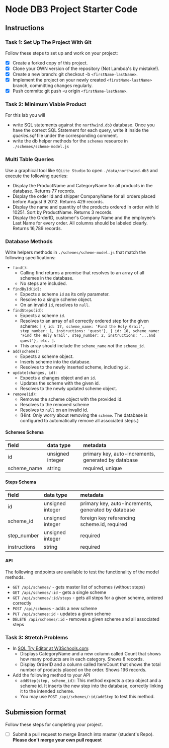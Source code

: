 # Node DB3 Project Starter Code

## Instructions

### Task 1: Set Up The Project With Git

Follow these steps to set up and work on your project:

- [x] Create a forked copy of this project.
- [x] Clone your OWN version of the repository (Not Lambda's by mistake!).
- [x] Create a new branch: git checkout -b `<firstName-lastName>`.
- [x] Implement the project on your newly created `<firstName-lastName>` branch, committing changes regularly.
- [x] Push commits: git push -u origin `<firstName-lastName>`.

### Task 2: Minimum Viable Product

For this lab you will

-   write SQL statements against the `northwind.db3` database. Once you have the correct SQL Statement for each query, write it inside the _queries.sql_ file under the corresponding comment.
-   write the db helper methods for the `schemes` resource in `./schemes/scheme-model.js`

### Multi Table Queries

Use a graphical tool like `SQLite Studio` to open `./data/northwind.db3` and execute the following queries:

-   Display the ProductName and CategoryName for all products in the database. Returns 77 records.
-   Display the order Id and shipper CompanyName for all orders placed before August 9 2012. Returns 429 records.
-   Display the name and quantity of the products ordered in order with Id 10251. Sort by ProductName. Returns 3 records.
-   Display the OrderID, customer's Company Name and the employee's Last Name for every order. All columns should be labeled clearly. Returns 16,789 records.

### Database Methods

Write helpers methods in `./schemes/scheme-model.js` that match the following specifications:

-   `find()`:
    -   Calling find returns a promise that resolves to an array of all schemes in the database.
    -   No steps are included.
-   `findById(id)`:
    -   Expects a scheme `id` as its only parameter.
    -   Resolve to a single scheme object.
    -   On an invalid `id`, resolves to `null`.
-   `findSteps(id)`:
    -   Expects a scheme `id`.
    -   Resolves to an array of all correctly ordered step for the given scheme: `[ { id: 17, scheme_name: 'Find the Holy Grail', step_number: 1, instructions: 'quest'}, { id: 18, scheme_name: 'Find the Holy Grail', step_number: 2, instructions: '...and quest'}, etc. ]`.
    -   This array should include the `scheme_name` _not_ the `scheme_id`.
-   `add(scheme)`:
    -   Expects a scheme object.
    -   Inserts scheme into the database.
    -   Resolves to the newly inserted scheme, including `id`.
-   `update(changes, id)`:
    -   Expects a changes object and an `id`.
    -   Updates the scheme with the given id.
    -   Resolves to the newly updated scheme object.
-   `remove(id)`:
    -   Removes the scheme object with the provided id.
    -   Resolves to the removed scheme
    -   Resolves to `null` on an invalid id.
    -   (Hint: Only worry about removing the `scheme`. The database is configured to automatically remove all associated steps.)

#### Schemes Schema

| field       | data type        | metadata                                            |
| :---------- | :--------------- | :-------------------------------------------------- |
| id          | unsigned integer | primary key, auto-increments, generated by database |
| scheme_name | string           | required, unique                                    |

#### Steps Schema

| field        | data type        | metadata                                            |
| :----------- | :--------------- | :-------------------------------------------------- |
| id           | unsigned integer | primary key, auto-increments, generated by database |
| scheme_id    | unsigned integer | foreign key referencing scheme.id, required         |
| step_number  | unsigned integer | required                                            |
| instructions | string           | required                                            |

#### API

The following endpoints are available to test the functionality of the model methods.

-   `GET /api/schemes/` - gets master list of schemes (without steps)
-   `GET /api/schemes/:id` - gets a single scheme
-   `GET /api/schemes/:id/steps` - gets all steps for a given scheme, ordered correctly
-   `POST /api/schemes` - adds a new scheme
-   `PUT /api/schemes:id` - updates a given scheme
-   `DELETE /api/schemes/:id` - removes a given scheme and all associated steps

### Task 3: Stretch Problems

-   In [SQL Try Editor at W3Schools.com](https://www.w3schools.com/Sql/tryit.asp?filename=trysql_select_top):
    -   Displays CategoryName and a new column called Count that shows how many products are in each category. Shows 8 records.
    -   Display OrderID and a column called ItemCount that shows the total number of products placed on the order. Shows 196 records.
-   Add the following method to your API
    -   `addStep(step, scheme_id)`: This method expects a step object and a scheme id. It inserts the new step into the database, correctly linking it to the intended scheme.
    -   You may use `POST /api/schemes/:id/addStep` to test this method.

## Submission format

Follow these steps for completing your project.

- [ ] Submit a pull request to merge <firstName-lastName> Branch into master (student's  Repo). **Please don't merge your own pull request**

